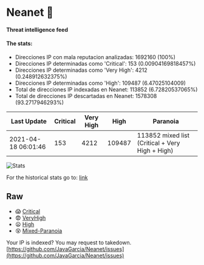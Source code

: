 # Neanet :hocho:
#### Threat intelligence feed
#### The stats:

- Direcciones IP con mala reputacion analizadas: 1692160 (100%)
- Direcciones IP determinadas como 'Critical':  153 (0.00904169818457%)
- Direcciones IP determinadas como 'Very High':  4212 (0.248912632375%)
- Direcciones IP determinadas como 'High':  109487 (6.47025104009)
- Total de direcciones IP indexadas en Neanet:  113852 (6.72820537065%)
- Total de direcciones IP descartadas en Neanet:  1578308 (93.2717946293%)

| Last Update | Critical | Very High | High | Paranoia |
| --- | --- | --- | --- | --- |
| 2021-04-18 06:01:46 | 153 | 4212 | 109487 | 113852 mixed list (Critical + Very High + High)|

![Stats](https://docs.google.com/spreadsheets/d/e/2PACX-1vSnaNMIXVabIpDJjufMlzH7poXnshF3mgd8Is1g9ytUEzVsP5my4Trn8f-xkoLLQ38xpL3HtmUexLo6/pubchart?oid=501124687&format=image)

For the historical stats go to: [link](/stats.csv)
## Raw
- :scream: [Critical](https://raw.githubusercontent.com/JavaGarcia/Neanet/master/blacklists/neanet_critical.txt)
- :fearful: [VeryHigh](https://raw.githubusercontent.com/JavaGarcia/Neanet/master/blacklists/neanet_veryHigh.txtt)
- :frowning: [High](https://raw.githubusercontent.com/JavaGarcia/Neanet/master/blacklists/neanet_high.txt)
- :dizzy_face: [Mixed-Paranoia](https://raw.githubusercontent.com/JavaGarcia/Neanet/master/blacklists/neanet_all.txt)


Your IP is indexed? You may request to takedown. [https://github.com/JavaGarcia/Neanet/issues](https://github.com/JavaGarcia/Neanet/issues)











































































































































































































































































































































































































































































































































































































































































































































































































































































































































































































































































































































































































































































































































































































































































































































































































































































































































































































































































































































































































































































































































































































































































































































































































































































































































































































































































































































































































































































































































































































































































































































































































































































































































































































































































































































































































































































































































































































































































































































































































































































































































































































































































































































































































































































































































































































































































































































































































































































































































































































































































































































































































































































































































































































































































































































































































































































































































































































































































































